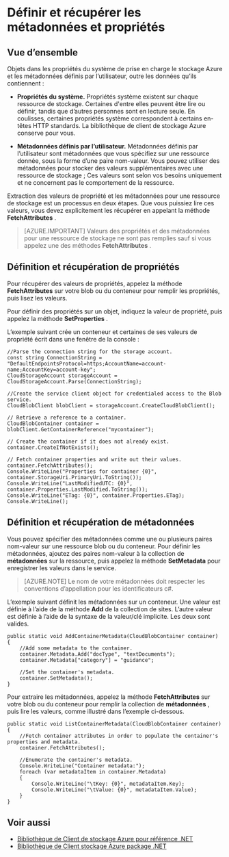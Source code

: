 <properties
    pageTitle="Définir et récupérer les propriétés et les métadonnées d’objets dans le stockage Azure | Microsoft Azure"
    description="Stocker les métadonnées personnalisée sur des objets dans le stockage Azure et définir et récupérer les propriétés du système."
    services="storage"
    documentationCenter=""
    authors="tamram"
    manager="carmonm"
    editor="tysonn"/>

<tags
    ms.service="storage"
    ms.workload="storage"
    ms.tgt_pltfrm="na"
    ms.devlang="na"
    ms.topic="article"
    ms.date="10/18/2016"
    ms.author="tamram"/>

# <a name="set-and-retrieve-properties-and-metadata"></a>Définir et récupérer les métadonnées et propriétés #

## <a name="overview"></a>Vue d’ensemble

Objets dans les propriétés du système de prise en charge le stockage Azure et les métadonnées définis par l’utilisateur, outre les données qu’ils contiennent :

*   **Propriétés du système.** Propriétés système existent sur chaque ressource de stockage. Certaines d'entre elles peuvent être lire ou définir, tandis que d’autres personnes sont en lecture seule. En coulisses, certaines propriétés système correspondent à certains en-têtes HTTP standards. La bibliothèque de client de stockage Azure conserve pour vous.  

*   **Métadonnées définis par l’utilisateur.** Métadonnées définis par l’utilisateur sont métadonnées que vous spécifiez sur une ressource donnée, sous la forme d’une paire nom-valeur. Vous pouvez utiliser des métadonnées pour stocker des valeurs supplémentaires avec une ressource de stockage ; Ces valeurs sont selon vos besoins uniquement et ne concernent pas le comportement de la ressource.  

Extraction des valeurs de propriété et les métadonnées pour une ressource de stockage est un processus en deux étapes. Que vous puissiez lire ces valeurs, vous devez explicitement les récupérer en appelant la méthode **FetchAttributes** .

> [AZURE.IMPORTANT] Valeurs des propriétés et des métadonnées pour une ressource de stockage ne sont pas remplies sauf si vous appelez une des méthodes **FetchAttributes** . 

## <a name="setting-and-retrieving-properties"></a>Définition et récupération de propriétés

Pour récupérer des valeurs de propriétés, appelez la méthode **FetchAttributes** sur votre blob ou du conteneur pour remplir les propriétés, puis lisez les valeurs.

Pour définir des propriétés sur un objet, indiquez la valeur de propriété, puis appelez la méthode **SetProperties** .

L’exemple suivant crée un conteneur et certaines de ses valeurs de propriété écrit dans une fenêtre de la console :

    //Parse the connection string for the storage account.
    const string ConnectionString = "DefaultEndpointsProtocol=https;AccountName=account-name;AccountKey=account-key";
    CloudStorageAccount storageAccount = CloudStorageAccount.Parse(ConnectionString);
    
    //Create the service client object for credentialed access to the Blob service.
    CloudBlobClient blobClient = storageAccount.CreateCloudBlobClient();

    // Retrieve a reference to a container. 
    CloudBlobContainer container = blobClient.GetContainerReference("mycontainer");

    // Create the container if it does not already exist.
    container.CreateIfNotExists();

    // Fetch container properties and write out their values.
    container.FetchAttributes();
    Console.WriteLine("Properties for container {0}", container.StorageUri.PrimaryUri.ToString());
    Console.WriteLine("LastModifiedUTC: {0}", container.Properties.LastModified.ToString());
    Console.WriteLine("ETag: {0}", container.Properties.ETag);
    Console.WriteLine();

## <a name="setting-and-retrieving-metadata"></a>Définition et récupération de métadonnées

Vous pouvez spécifier des métadonnées comme une ou plusieurs paires nom-valeur sur une ressource blob ou du conteneur. Pour définir les métadonnées, ajoutez des paires nom-valeur à la collection de **métadonnées** sur la ressource, puis appelez la méthode **SetMetadata** pour enregistrer les valeurs dans le service.

> [AZURE.NOTE] Le nom de votre métadonnées doit respecter les conventions d’appellation pour les identificateurs c#.
 
L’exemple suivant définit les métadonnées sur un conteneur. Une valeur est définie à l’aide de la méthode **Add** de la collection de sites. L’autre valeur est définie à l’aide de la syntaxe de la valeur/clé implicite. Les deux sont valides.

    public static void AddContainerMetadata(CloudBlobContainer container)
    {
        //Add some metadata to the container.
        container.Metadata.Add("docType", "textDocuments");
        container.Metadata["category"] = "guidance";

        //Set the container's metadata.
        container.SetMetadata();
    }

Pour extraire les métadonnées, appelez la méthode **FetchAttributes** sur votre blob ou du conteneur pour remplir la collection de **métadonnées** , puis lire les valeurs, comme illustré dans l’exemple ci-dessous.

    public static void ListContainerMetadata(CloudBlobContainer container)
    {
        //Fetch container attributes in order to populate the container's properties and metadata.
        container.FetchAttributes();

        //Enumerate the container's metadata.
        Console.WriteLine("Container metadata:");
        foreach (var metadataItem in container.Metadata)
        {
            Console.WriteLine("\tKey: {0}", metadataItem.Key);
            Console.WriteLine("\tValue: {0}", metadataItem.Value);
        }
    }

## <a name="see-also"></a>Voir aussi  

- [Bibliothèque de Client de stockage Azure pour référence .NET](http://msdn.microsoft.com/library/azure/wa_storage_30_reference_home.aspx)
- [Bibliothèque de Client stockage Azure package .NET](https://www.nuget.org/packages/WindowsAzure.Storage/) 
